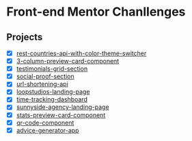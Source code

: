 # Front-end Mentor Chanllenges

## Projects

- [x] [rest-countries-api-with-color-theme-switcher](https://rest-countries-api-with-color-theme-switcher-nine.vercel.app/)
- [x] [3-column-preview-card-component](https://3-column-preview-card-component-main-swart.vercel.app/)
- [x] [testimonials-grid-section](https://testimonials-grid-section-main-imadatyatalah.netlify.app/)
- [x] [social-proof-section](https://social-proof-section-master-nine.netlify.app/)
- [x] [url-shortening-api](https://url-shortening-api-imadatyatalah.vercel.app/)
- [x] [loopstudios-landing-page](https://loopstudios-landing-page-zeta.vercel.app/)
- [x] [time-tracking-dashboard](https://time-tracking-dashboard-main.netlify.app/)
- [x] [sunnyside-agency-landing-page](https://sunnyside-agency-landing-page-imadatyatalah.netlify.app/)
- [x] [stats-preview-card-component](https://stats-preview-card-component-main-imadatyatalah.netlify.app/)
- [x] [qr-code-component](https://qr-code-component-imadatyatalah.netlify.app/)
- [x] [advice-generator-app](https://advice-generator-app-main-imadatyatalah.netlify.app/)

<!-- - [ ] [ecommerce-product-page]() -->
